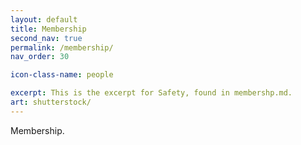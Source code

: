 ```yaml
---
layout: default
title: Membership
second_nav: true
permalink: /membership/
nav_order: 30

icon-class-name: people

excerpt: This is the excerpt for Safety, found in membershp.md.
art: shutterstock/
---
```


Membership.
